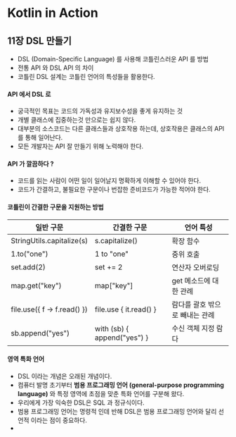 # Kotlin in Action

## 11장 DSL 만들기
- DSL (Domain-Specific Language) 를 사용해 코틀린스러운 API 를 방법
- 전통 API 와 DSL API 의 차이
- 코틀린 DSL 설계는 코틀린 언어의 특성들을 활용한다.

#### API 에서 DSL 로
- 궁극적인 목표는 코드의 가독성과 유지보수성을 좋게 유지하는 것
- 개별 클래스에 집중하는것 만으로는 쉽지 않다.
- 대부분의 소스코드는 다른 클래스들과 상호작용 하는데, 상호작용은 클래스의 API 를 통해 일어난다.
- 모든 개발자는 API 잘 만들기 위해 노력해야 한다.

#### API 가 깔끔하다 ?
- 코드를 읽는 사람이 어떤 일이 일어날지 명확하게 이해할 수 있어야 한다.
- 코드가 간결하고, 불필요한 구문이나 번잡한 준비코드가 가능한 적어야 한다.

#### 코틀린이 간결한 구문을 지원하는 방법
| 일반 구문 | 간결한 구문 | 언어 특성 |
|---|---|---|
| StringUtils.capitalize(s) | s.capitalize() | 확장 함수 |
| 1.to("one") | 1 to "one" | 중위 호출 |
| set.add(2) | set += 2 | 연산자 오버로딩 |
| map.get("key") | map["key"] | get 메소드에 대한 관례 |
| file.use({ f -> f.read() }) | file.use { it.read() } | 람다를 괄호 밖으로 빼내는 관례 |
| sb.append("yes") | with (sb) { append("yes") } | 수신 객체 지정 람다 |

#### 영역 특화 언어
- DSL 이라는 개념은 오래된 개념이다.
- 컴퓨터 발명 초기부터 **범용 프로그래밍 언어 (general-purpose programming language)** 와 특정 영역에 초점을 맞춘 특화 언어를 구분해 왔다.
- 우리에게 가장 익숙한 DSL은 SQL 과 정규식이다.
- 범용 프로그래밍 언어는 명령적 인데 반해 DSL은 범용 프로그래밍 언어와 달리 선언적 이라는 점이 중요하다.
- 
